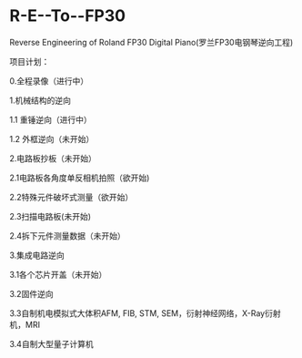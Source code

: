 # R-E--To--FP30
Reverse Engineering of Roland FP30 Digital Piano(罗兰FP30电钢琴逆向工程)

项目计划：

0.全程录像（进行中）

1.机械结构的逆向

1.1 重锤逆向（进行中）

1.2 外框逆向（未开始）

2.电路板抄板（未开始）

2.1电路板各角度单反相机拍照（欲开始)

2.2特殊元件破坏式测量（欲开始）

2.3扫描电路板(未开始)

2.4拆下元件测量数据（未开始）

3.集成电路逆向

3.1各个芯片开盖（未开始）

3.2固件逆向

3.3自制机电模拟式大体积AFM, FIB, STM, SEM，衍射神经网络，X-Ray衍射机，MRI

3.4自制大型量子计算机
